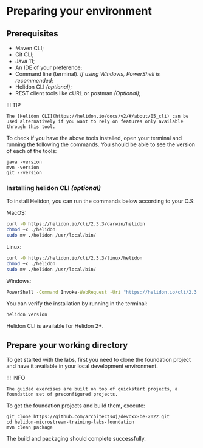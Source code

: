 # Preparing your environment

## Prerequisites

* Maven CLI;
* Git CLI;
* Java 11;
* An IDE of your preference;
* Command line (terminal). _If using Windows, PowerShell is recommended;_
* Helidon CLI _(optional)_;
* REST client tools like cURL or postman _(Optional)_;

!!! TIP

    The [Helidon CLI](https://helidon.io/docs/v2/#/about/05_cli) can be used alternatively if you want to rely on features only available through this tool. 

To check if you have the above tools installed, open your terminal and running the following the commands. You should be able to see the version of each of the tools:

```shell
java -version
mvn -version
git --version
```

### Installing helidon CLI _(optional)_

To install Helidon, you can run the commands below according to your O.S:

MacOS:
```bash
curl -O https://helidon.io/cli/2.3.3/darwin/helidon
chmod +x ./helidon
sudo mv ./helidon /usr/local/bin/
```

Linux:
```bash
curl -O https://helidon.io/cli/2.3.3/linux/helidon
chmod +x ./helidon
sudo mv ./helidon /usr/local/bin/
```

Windows:
```bat
PowerShell -Command Invoke-WebRequest -Uri "https://helidon.io/cli/2.3.3/windows/helidon.exe" -OutFile "C:\Windows\system32\helidon.exe"
```

You can verify the installation by running in the terminal:

```shell
helidon version
```

Helidon CLI is available for Helidon 2+.

## Prepare your working directory

To get started with the labs, first you need to clone the foundation project and have it available in your local development environment.

!!! INFO

	The guided exercises are built on top of quickstart projects, a foundation set of preconfigured projects.


To get the foundation projects and build them, execute: 

```shell
git clone https://github.com/architects4j/devoxx-be-2022.git
cd helidon-microstream-training-labs-foundation
mvn clean package
```

The build and packaging should complete successfully.
